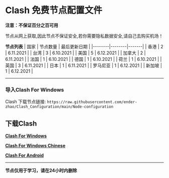 # Clash 免费节点配置文件

**注意：不保证百分之百可用**

节点从网上获取,因此节点不保证安全,若你需要隐私数据安全,请自己去购买机场！

**节点列表**
| 国家 | 节点数量 | 最后更新日期 |
|--------|--------|-------|
| 香港 | 2 | 6.11.2021 |
| 台湾 | 3 | 6.10.2021 |
| 美国 | 5 | 6.12.2021 |
| 加拿大 | 2 | 6.11.2021 |
| 法国 | 1 | 6.10.2021 |
| 德国 | 1 | 6.10.2021 |
| 荷兰 | 1 | 6.10.2021 |
| 英国 | 3 | 6.11.2021 |
| 日本 | 1 | 6.11.2021 |
| 罗马尼亚 | 1 | 6.12.2021 |
| 新加坡 | 1 | 6.12.2021 |
***
### 导入Clash For Windows

Clash 下载节点链接: `https://raw.githubusercontent.com/ender-zhao/Clash_Configuration/main/Node-configuration`

## 下载Clash

**[Clash For Windows](https://github.com/Fndroid/clash_for_windows_pkg/releases)**

**[Clash For Windows Chinese](https://github.com/ender-zhao/Clash-for-Windows_Chinese)**

**[Clash For Android](https://play.google.com/store/apps/details?id=com.github.kr328.clash&hl=zh-CN)**

***
**节点仅用于学习，请在24小时内删除**

